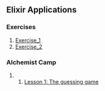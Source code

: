 ## Elixir Applications

### Exercises
1. [Exercise_1](https://github.com/AndrewMbugua/Elixir-Apps/tree/master/Exercises/Exercise_1)
2. [Exercise_2](https://github.com/AndrewMbugua/Elixir-Apps/tree/master/Exercises/Exercise_2)

### Alchemist Camp
1. 1. [Lesson 1: The guessing game](https://github.com/AndrewMbugua/Elixir-Apps/tree/master/Alchemist_Camp/Lesson%201:%20The%20guessing%20game/guessing_game)
